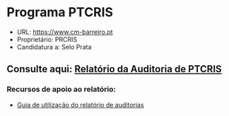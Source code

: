 # Programa PTCRIS
- URL: https://www.cm-barreiro.pt
- Proprietário: PRCRIS
- Candidatura a: Selo Prata
  
## Consulte aqui: [Relatório da Auditoria de PTCRIS](https://unidade-acesso.github.io/report_003/relatorio_report_003.html)

### Recursos de apoio ao relatório:
- [Guia de utilização do relatório de auditorias](https://unidade-acesso.github.io/reports/guiao.html)
